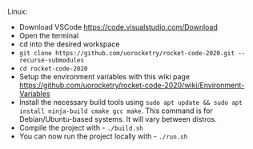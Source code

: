 Linux:
* Download VSCode https://code.visualstudio.com/Download
* Open the terminal
* cd into the desired workspace
* `git clone https://github.com/uorocketry/rocket-code-2020.git --recurse-submodules`
* `cd rocket-code-2020`
* Setup the environment variables with this wiki page https://github.com/uorocketry/rocket-code-2020/wiki/Environment-Variables
* Install the necessary build tools using `sudo apt update && sudo apt install ninja-build cmake gcc make`. This command is for Debian/Ubuntu-based systems. It will vary between distros.
* Compile the project with - `./build.sh`
* You can now run the project locally with - `./run.sh`
